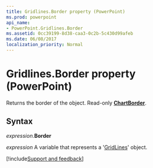 ```yaml
---
title: Gridlines.Border property (PowerPoint)
ms.prod: powerpoint
api_name:
- PowerPoint.Gridlines.Border
ms.assetid: 0cc39199-8d38-caa3-0c2b-5c430d99afeb
ms.date: 06/08/2017
localization_priority: Normal
---
```



# Gridlines.Border property (PowerPoint)

Returns the border of the object. Read-only  **[ChartBorder](PowerPoint.ChartBorder.md)**.


## Syntax

_expression_.**Border**

_expression_ A variable that represents a '[GridLines](PowerPoint.GridLines.md)' object.

[!include[Support and feedback](~/includes/feedback-boilerplate.md)]